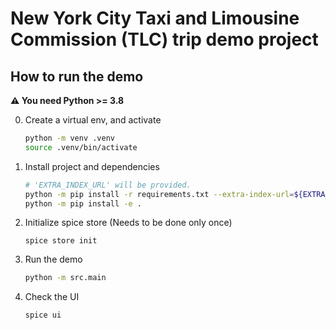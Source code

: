 # New York City Taxi and Limousine Commission (TLC) trip demo project

## How to run the demo

**⚠️ You need Python >= 3.8**

0. Create a virtual env, and activate
    ```bash
    python -m venv .venv
    source .venv/bin/activate
    ```
    
1. Install project and dependencies
    ```bash
    # 'EXTRA_INDEX_URL' will be provided.
    python -m pip install -r requirements.txt --extra-index-url=${EXTRA_INDEX_URL}
    python -m pip install -e .
    ```

2. Initialize spice store (Needs to be done only once)
    ```
    spice store init
    ```

3. Run the demo
    ```bash
    python -m src.main
    ```

4. Check the UI
    ```bash
    spice ui
    ```

